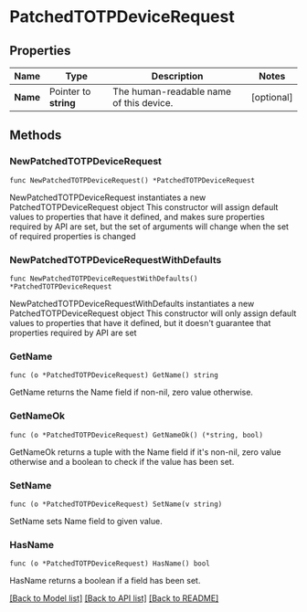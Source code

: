 # PatchedTOTPDeviceRequest

## Properties

Name | Type | Description | Notes
------------ | ------------- | ------------- | -------------
**Name** | Pointer to **string** | The human-readable name of this device. | [optional] 

## Methods

### NewPatchedTOTPDeviceRequest

`func NewPatchedTOTPDeviceRequest() *PatchedTOTPDeviceRequest`

NewPatchedTOTPDeviceRequest instantiates a new PatchedTOTPDeviceRequest object
This constructor will assign default values to properties that have it defined,
and makes sure properties required by API are set, but the set of arguments
will change when the set of required properties is changed

### NewPatchedTOTPDeviceRequestWithDefaults

`func NewPatchedTOTPDeviceRequestWithDefaults() *PatchedTOTPDeviceRequest`

NewPatchedTOTPDeviceRequestWithDefaults instantiates a new PatchedTOTPDeviceRequest object
This constructor will only assign default values to properties that have it defined,
but it doesn't guarantee that properties required by API are set

### GetName

`func (o *PatchedTOTPDeviceRequest) GetName() string`

GetName returns the Name field if non-nil, zero value otherwise.

### GetNameOk

`func (o *PatchedTOTPDeviceRequest) GetNameOk() (*string, bool)`

GetNameOk returns a tuple with the Name field if it's non-nil, zero value otherwise
and a boolean to check if the value has been set.

### SetName

`func (o *PatchedTOTPDeviceRequest) SetName(v string)`

SetName sets Name field to given value.

### HasName

`func (o *PatchedTOTPDeviceRequest) HasName() bool`

HasName returns a boolean if a field has been set.


[[Back to Model list]](../README.md#documentation-for-models) [[Back to API list]](../README.md#documentation-for-api-endpoints) [[Back to README]](../README.md)


